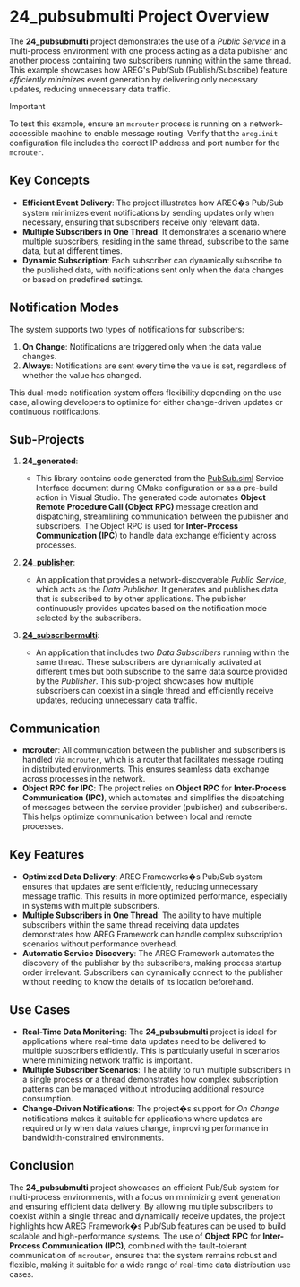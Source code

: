 # 24_pubsubmulti Project Overview

The **24_pubsubmulti** project demonstrates the use of a *Public Service* in a multi-process environment with one process acting as a data publisher and another process containing two subscribers running within the same thread. This example showcases how AREG's Pub/Sub (Publish/Subscribe) feature *efficiently minimizes* event generation by delivering only necessary updates, reducing unnecessary data traffic.

> [!IMPORTANT]
> To test this example, ensure an `mcrouter` process is running on a network-accessible machine to enable message routing. Verify that the `areg.init` configuration file includes the correct IP address and port number for the `mcrouter`.

## Key Concepts

- **Efficient Event Delivery**: The project illustrates how AREG�s Pub/Sub system minimizes event notifications by sending updates only when necessary, ensuring that subscribers receive only relevant data.
- **Multiple Subscribers in One Thread**: It demonstrates a scenario where multiple subscribers, residing in the same thread, subscribe to the same data, but at different times.
- **Dynamic Subscription**: Each subscriber can dynamically subscribe to the published data, with notifications sent only when the data changes or based on predefined settings.

## Notification Modes

The system supports two types of notifications for subscribers:

1. **On Change**: Notifications are triggered only when the data value changes.
2. **Always**: Notifications are sent every time the value is set, regardless of whether the value has changed.

This dual-mode notification system offers flexibility depending on the use case, allowing developers to optimize for either change-driven updates or continuous notifications.

## Sub-Projects

1. **24_generated**:
   - This library contains code generated from the [PubSub.siml](./services/PubSub.siml) Service Interface document during CMake configuration or as a pre-build action in Visual Studio. The generated code automates **Object Remote Procedure Call (Object RPC)** message creation and dispatching, streamlining communication between the publisher and subscribers. The Object RPC is used for **Inter-Process Communication (IPC)** to handle data exchange efficiently across processes.

2. **[24_publisher](./publisher/)**:
   - An application that provides a network-discoverable *Public Service*, which acts as the *Data Publisher*. It generates and publishes data that is subscribed to by other applications. The publisher continuously provides updates based on the notification mode selected by the subscribers.

3. **[24_subscribermulti](./subscribermulti/)**:
   - An application that includes two *Data Subscribers* running within the same thread. These subscribers are dynamically activated at different times but both subscribe to the same data source provided by the *Publisher*. This sub-project showcases how multiple subscribers can coexist in a single thread and efficiently receive updates, reducing unnecessary data traffic.

## Communication

- **mcrouter**: All communication between the publisher and subscribers is handled via `mcrouter`, which is a router that facilitates message routing in distributed environments. This ensures seamless data exchange across processes in the network.
- **Object RPC for IPC**: The project relies on **Object RPC** for **Inter-Process Communication (IPC)**, which automates and simplifies the dispatching of messages between the service provider (publisher) and subscribers. This helps optimize communication between local and remote processes.

## Key Features

- **Optimized Data Delivery**: AREG Frameworks�s Pub/Sub system ensures that updates are sent efficiently, reducing unnecessary message traffic. This results in more optimized performance, especially in systems with multiple subscribers.
- **Multiple Subscribers in One Thread**: The ability to have multiple subscribers within the same thread receiving data updates demonstrates how AREG Framework can handle complex subscription scenarios without performance overhead.
- **Automatic Service Discovery**: The AREG Framework automates the discovery of the publisher by the subscribers, making process startup order irrelevant. Subscribers can dynamically connect to the publisher without needing to know the details of its location beforehand.

## Use Cases

- **Real-Time Data Monitoring**: The **24_pubsubmulti** project is ideal for applications where real-time data updates need to be delivered to multiple subscribers efficiently. This is particularly useful in scenarios where minimizing network traffic is important.
- **Multiple Subscriber Scenarios**: The ability to run multiple subscribers in a single process or a thread demonstrates how complex subscription patterns can be managed without introducing additional resource consumption.
- **Change-Driven Notifications**: The project�s support for *On Change* notifications makes it suitable for applications where updates are required only when data values change, improving performance in bandwidth-constrained environments.

## Conclusion

The **24_pubsubmulti** project showcases an efficient Pub/Sub system for multi-process environments, with a focus on minimizing event generation and ensuring efficient data delivery. By allowing multiple subscribers to coexist within a single thread and dynamically receive updates, the project highlights how AREG Framework�s Pub/Sub features can be used to build scalable and high-performance systems. The use of **Object RPC** for **Inter-Process Communication (IPC)**, combined with the fault-tolerant communication of `mcrouter`, ensures that the system remains robust and flexible, making it suitable for a wide range of real-time data distribution use cases.
